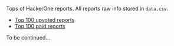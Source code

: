 Tops of HackerOne reports. All reports raw info stored in `data.csv`.

- [Top 100 upvoted reports](TOP100UPVOTED.md)
- [Top 100 paid reports](TOP100PAID.md)

To be continued...
